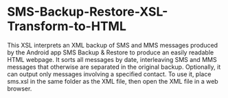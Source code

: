 # SMS-Backup-Restore-XSL-Transform-to-HTML
This XSL interprets an XML backup of SMS and MMS messages produced by the Android app SMS Backup &amp; Restore to produce an easily readable HTML webpage. It sorts all messages by date, interleaving SMS and MMS messages that otherwise are separated in the original backup. Optionally, it can output only messages involving a specified contact.  To use it, place sms.xsl in the same folder as the XML file, then open the XML file in a web browser.
